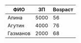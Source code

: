 | ФИО      | ЗП   | Возраст |
|----------|------|---------|
| Апина    | 5000 | 56      |
| Агутин   | 4000 | 76      |
| Газманов | 2000 | 68      |